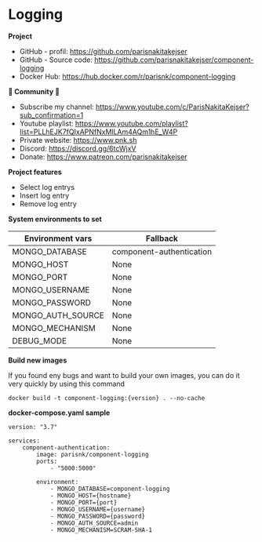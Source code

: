 # Logging

**Project**

- GitHub - profil: https://github.com/parisnakitakejser
- GitHub - Source code: https://github.com/parisnakitakejser/component-logging
- Docker Hub: https://hub.docker.com/r/parisnk/component-logging

**🌟 Community 🌟**

- Subscribe my channel: https://www.youtube.com/c/ParisNakitaKejser?sub_confirmation=1
- Youtube playlist: https://www.youtube.com/playlist?list=PLLhEJK7fQIxAPNfNxMlLAm4AQm1hE_W4P
- Private website: https://www.pnk.sh
- Discord: https://discord.gg/6tcWjxV
- Donate: https://www.patreon.com/parisnakitakejser

**Project features**
- Select log entrys
- Insert log entry
- Remove log entry

**System environments to set**

| Environment vars        | Fallback                      |
| ----------------------- | ----------------------------- |
| MONGO_DATABASE          | component-authentication      |
| MONGO_HOST              | None                          |
| MONGO_PORT              | None                          |
| MONGO_USERNAME          | None                          |           
| MONGO_PASSWORD          | None                          |
| MONGO_AUTH_SOURCE       | None                          |
| MONGO_MECHANISM         | None                          |
| DEBUG_MODE              | None                          |

**Build new images**

If you found eny bugs and want to build your own images, you can do it very quickly by using this command

`docker build -t component-logging:{version} . --no-cache`

**docker-compose.yaml sample**

    version: "3.7"
    
    services:
        component-authentication:
            image: parisnk/component-logging
            ports:
                - "5000:5000"
    
            environment:
                - MONGO_DATABASE=component-logging
                - MONGO_HOST={hostname}
                - MONGO_PORT={port}
                - MONGO_USERNAME={username}
                - MONGO_PASSWORD={password}
                - MONGO_AUTH_SOURCE=admin
                - MONGO_MECHANISM=SCRAM-SHA-1